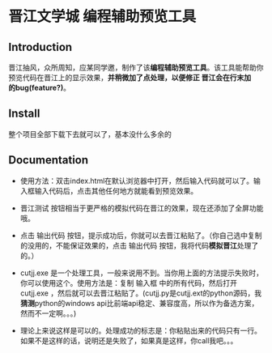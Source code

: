 # 晋江文学城 编程辅助预览工具
## Introduction
晋江抽风，众所周知，应某同学邀，制作了该**编程辅助预览工具**。该工具能帮助你预览代码在晋江上的显示效果，**并稍微加了点处理，以便修正 晋江会在行末加<br> 的bug(feature?)**。
## Install
整个项目全部下载下去就可以了，基本没什么多余的
## Documentation
* 使用方法：双击index.html在默认浏览器中打开，然后输入代码就可以了。输入框输入代码后，点击其他任何地方就能看到预览效果。

* 晋江测试 按钮相当于更严格的模拟代码在晋江的效果，现在还添加了全屏功能哦。

* 点击 输出代码 按钮，提示成功后，你就可以去晋江粘贴了。（你自己选中复制的没用的，不能保证效果的，点击 输出代码 按钮，我将代码**模拟晋江**处理了的。）

* cutjj.exe 是一个处理工具，一般来说用不到。当你用上面的方法提示失败时，你可以使用这个。使用方法是：复制 输入框 中的所有代码，然后打开 cutjj.exe ，然后就可以去晋江粘贴了。(cutjj.py是cutjj.ext的python源码，我**猜测**python的windows api比前端api稳定、兼容度高，所以作为备选方案，然而不一定啊。。。)

* 理论上来说这样是可以的。处理成功的标志是：你粘贴出来的代码只有一行。如果不是这样的话，说明还是失败了，如果真是这样，你call我吧。。。
